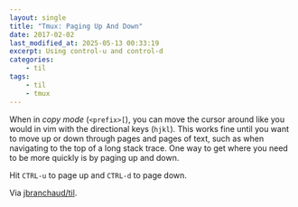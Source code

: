 ```yaml
---
layout: single
title: "Tmux: Paging Up And Down"
date: 2017-02-02
last_modified_at: 2025-05-13 00:33:19
excerpt: Using control-u and control-d
categories:
    - til
tags:
    - til
    - tmux
---
```


When in _copy mode_ (`<prefix>[`), you can move the cursor around like you
would in vim with the directional keys (`hjkl`). This works fine until you
want to move up or down through pages and pages of text, such as when
navigating to the top of a long stack trace. One way to get where you need
to be more quickly is by paging up and down.

Hit `CTRL-u` to page up and `CTRL-d` to page down.

Via [jbranchaud/til](https://github.com/jbranchaud/til).
